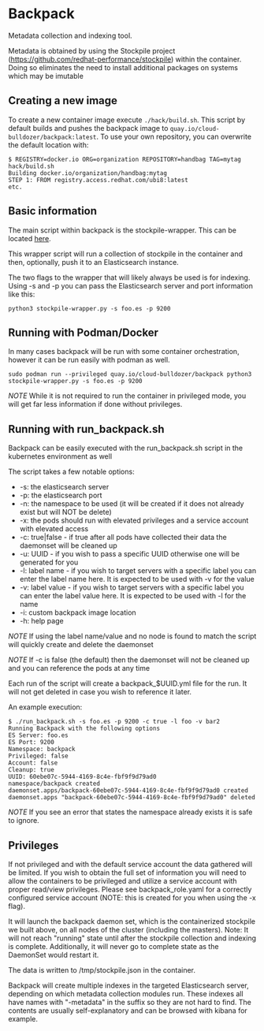 # Backpack
Metadata collection and indexing tool.

Metadata is obtained by using the Stockpile project (https://github.com/redhat-performance/stockpile) within the container.
Doing so eliminates the need to install additional packages on systems which may be imutable

## Creating a new image

To create a new container image execute `./hack/build.sh`. This script by default builds and pushes the backpack image to `quay.io/cloud-bulldozer/backpack:latest`.
To use your own repository, you can overwrite the default location with:

```console
$ REGISTRY=docker.io ORG=organization REPOSITORY=handbag TAG=mytag hack/build.sh
Building docker.io/organization/handbag:mytag
STEP 1: FROM registry.access.redhat.com/ubi8:latest
etc.
```

## Basic information

The main script within backpack is the stockpile-wrapper. This can be located [here](https://github.com/cloud-bulldozer/bohica/blob/master/stockpile-wrapper/stockpile-wrapper.py).

This wrapper script will run a collection of stockpile in the container and then, optionally, push it to an Elasticsearch instance.

The two flags to the wrapper that will likely always be used is for indexing. Using -s and -p you can pass the Elasticsearch server and port information like this:

```
python3 stockpile-wrapper.py -s foo.es -p 9200
```

## Running with Podman/Docker

In many cases backpack will be run with some container orchestration, however it can be run easily with podman as well.

```
sudo podman run --privileged quay.io/cloud-bulldozer/backpack python3 stockpile-wrapper.py -s foo.es -p 9200
```

*NOTE* While it is not required to run the container in privileged mode, you will get far less information if done without privileges.

## Running with run_backpack.sh

Backpack can be easily executed with the run_backpack.sh script in the kubernetes environment as well

The script takes a few notable options:
- -s: the elasticsearch server
- -p: the elasticsearch port
- -n: the namespace to be used (it will be created if it does not already exist but will NOT be delete)
- -x: the pods should run with elevated privileges and a service account with elevated access
- -c: true|false - if true after all pods have collected their data the daemonset will be cleaned up
- -u: UUID - if you wish to pass a specific UUID otherwise one will be generated for you
- -l: label name - if you wish to target servers with a specific label you can enter the label name here. It is expected to be used with -v for the value
- -v: label value - if you wish to target servers with a specific label you can enter the label value here. It is expected to be used with -l for the name
- -i: custom backpack image location
- -h: help page

*NOTE* If using the label name/value and no node is found to match the script will quickly create and delete the daemonset

*NOTE* If -c is false (the default) then the daemonset will not be cleaned up and you can reference the pods at any time

Each run of the script will create a backpack_$UUID.yml file for the run. It will not get deleted in case you wish to reference it later.

An example execution:

```
$ ./run_backpack.sh -s foo.es -p 9200 -c true -l foo -v bar2
Running Backpack with the following options
ES Server: foo.es
ES Port: 9200
Namespace: backpack
Privileged: false
Account: false
Cleanup: true
UUID: 60ebe07c-5944-4169-8c4e-fbf9f9d79ad0
namespace/backpack created
daemonset.apps/backpack-60ebe07c-5944-4169-8c4e-fbf9f9d79ad0 created
daemonset.apps "backpack-60ebe07c-5944-4169-8c4e-fbf9f9d79ad0" deleted
```

*NOTE* If you see an error that states the namespace already exists it is safe to ignore.

## Privileges

If not privileged and with the default service account the data gathered will be limited.
If you wish to obtain the full set of information you will need to allow the containers to be 
privileged and utilize a service account with proper read/view privileges. Please see
backpack_role.yaml for a correctly configured service account (NOTE: this is created for you 
when using the -x flag).

It will launch the backpack daemon set, which is the containerized stockpile 
we built above, on all nodes of the cluster (including the masters). 
Note: It will not reach "running" state until after the stockpile collection and indexing is complete.
Additionally, it will never go to complete state as the DaemonSet would restart it.

The data is written to /tmp/stockpile.json in the container.

Backpack will create multiple indexes in the targeted Elasticsearch server, depending on
which metadata collection modules run.   These indexes all have names with "-metadata" in the 
suffix so they are not hard to find.   The contents are usually self-explanatory and
can be browsed with kibana for example.
